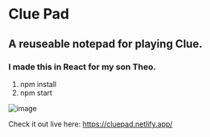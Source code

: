 # Clue Pad

## A reuseable notepad for playing Clue.

### I made this in React for my son Theo.

1. npm install
1. npm start

![image](https://user-images.githubusercontent.com/41645716/211075877-fc9e1626-735e-4c54-810d-1ad9e7457ce3.png)

Check it out live here:
https://cluepad.netlify.app/
